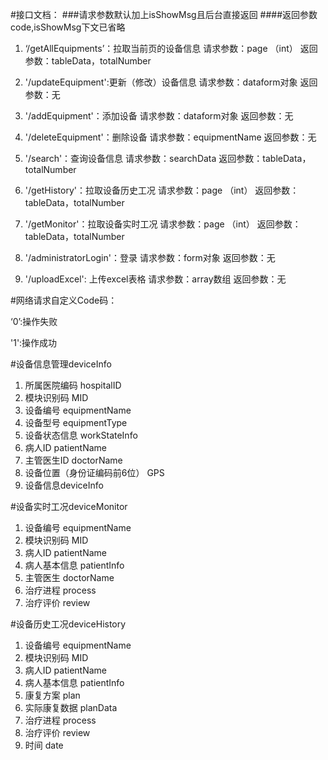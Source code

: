 #接口文档：
###请求参数默认加上isShowMsg且后台直接返回
####返回参数code,isShowMsg下文已省略

1.	‘/getAllEquipments’：拉取当前页的设备信息
请求参数：page （int）
返回参数：tableData，totalNumber

2.	'/updateEquipment':更新（修改）设备信息
请求参数：dataform对象
返回参数：无

3.	'/addEquipment'：添加设备
请求参数：dataform对象
返回参数：无

4.	'/deleteEquipment'：删除设备
请求参数：equipmentName
返回参数：无

5.	'/search'：查询设备信息
请求参数：searchData
返回参数：tableData，totalNumber

6.	'/getHistory'：拉取设备历史工况
请求参数：page （int）
返回参数：tableData，totalNumber

7.	'/getMonitor'：拉取设备实时工况
请求参数：page （int）
返回参数：tableData，totalNumber
 
7.	'/administratorLogin'：登录
请求参数：form对象
返回参数：无

8. '/uploadExcel': 上传excel表格
请求参数：array数组
返回参数：无

#网络请求自定义Code码：

 ‘0’:操作失败
 
 '1':操作成功

#设备信息管理deviceInfo
1. 所属医院编码	hospitalID
2. 模块识别码	MID
3. 设备编号	equipmentName
4. 设备型号	equipmentType
5. 设备状态信息	workStateInfo
6. 病人ID	patientName
7. 主管医生ID	doctorName
8. 设备位置（身份证编码前6位）	GPS
9. 设备信息deviceInfo

#设备实时工况deviceMonitor
1. 设备编号	equipmentName
2. 模块识别码	MID
3. 病人ID	patientName
4. 病人基本信息	patientInfo
5. 主管医生	doctorName
6. 治疗进程	process
7. 治疗评价	review

#设备历史工况deviceHistory
1. 设备编号	equipmentName
2. 模块识别码	MID
3. 病人ID	patientName
4. 病人基本信息	patientInfo
5. 康复方案	plan
6. 实际康复数据	planData
7. 治疗进程	process
8. 治疗评价	review
9. 时间	date



